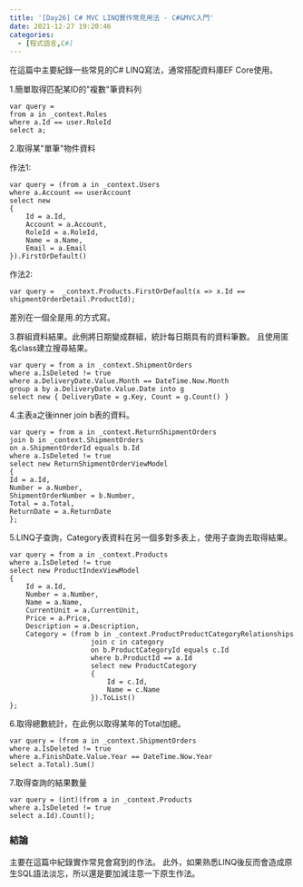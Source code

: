 ```yaml
---
title: '[Day26] C# MVC LINQ實作常見用法 - C#&MVC入門'
date: 2021-12-27 19:20:46
categories:
  - [程式語言,C#]
---
```

在這篇中主要紀錄一些常見的C# LINQ寫法，通常搭配資料庫EF Core使用。

1.簡單取得匹配某ID的"複數"筆資料列
```
var query = 
from a in _context.Roles
where a.Id == user.RoleId
select a;
```

2.取得某"單筆"物件資料

作法1:
```
var query = (from a in _context.Users
where a.Account == userAccount
select new
{
    Id = a.Id,
    Account = a.Account,
    RoleId = a.RoleId,
    Name = a.Name,
    Email = a.Email
}).FirstOrDefault()
```
作法2:
```
var query =  _context.Products.FirstOrDefault(x => x.Id == shipmentOrderDetail.ProductId);
```

差別在一個全是用.的方式寫。

3.群組資料結果。此例將日期變成群組，統計每日期具有的資料筆數。
且使用匿名class建立搜尋結果。
```
var query = from a in _context.ShipmentOrders
where a.IsDeleted != true
where a.DeliveryDate.Value.Month == DateTime.Now.Month
group a by a.DeliveryDate.Value.Date into g
select new { DeliveryDate = g.Key, Count = g.Count() }
```

4.主表a之後inner join b表的資料。
```
var query = from a in _context.ReturnShipmentOrders
join b in _context.ShipmentOrders
on a.ShipmentOrderId equals b.Id
where a.IsDeleted != true
select new ReturnShipmentOrderViewModel
{
Id = a.Id,
Number = a.Number,
ShipmentOrderNumber = b.Number,
Total = a.Total,
ReturnDate = a.ReturnDate
};
```

5.LINQ子查詢，Category表資料在另一個多對多表上，使用子查詢去取得結果。
```
var query = from a in _context.Products
where a.IsDeleted != true
select new ProductIndexViewModel
{
    Id = a.Id,
    Number = a.Number,
    Name = a.Name,
    CurrentUnit = a.CurrentUnit,
    Price = a.Price,
    Description = a.Description,
    Category = (from b in _context.ProductProductCategoryRelationships
                    join c in category
                    on b.ProductCategoryId equals c.Id
                    where b.ProductId == a.Id
                    select new ProductCategory
                    { 
                        Id = c.Id,
                        Name = c.Name
                    }).ToList()
};
```

6.取得總數統計，在此例以取得某年的Total加總。
```
var query = (from a in _context.ShipmentOrders
where a.IsDeleted != true
where a.FinishDate.Value.Year == DateTime.Now.Year
select a.Total).Sum()
```

7.取得查詢的結果數量
```
var query = (int)(from a in _context.Products
where a.IsDeleted != true
select a.Id).Count();
```

### 結論
主要在這篇中紀錄實作常見會寫到的作法。
此外，如果熟悉LINQ後反而會造成原生SQL語法淡忘，所以還是要加減注意一下原生作法。